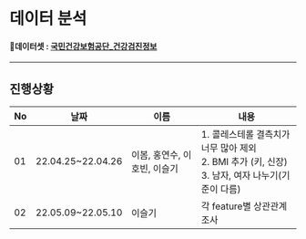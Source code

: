 # 데이터 분석

#### 📑데이터셋 : [국민건강보험공단_건강검진정보](https://www.data.go.kr/data/15007122/fileData.do)

---
## 진행상황

|No|날짜|이름|내용|
|---|---|---|---|
|01|22.04.25~22.04.26|이봄, 홍연수, 이호빈, 이슬기|1. 콜레스테롤 결측치가 너무 많아 제외 </br> 2. BMI 추가 (키, 신장) </br> 3. 남자, 여자 나누기(기준이 다름)|
|02|22.05.09~22.05.10|이슬기|각 feature별 상관관계 조사|
